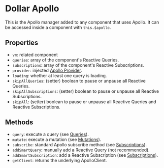 # Dollar Apollo

This is the Apollo manager added to any component that uses Apollo. It can be accessed inside a component with `this.$apollo`.

## Properties

- `vm`: related component
- `queries`: array of the component's Reactive Queries.
- `subscriptions`: array of the component's Reactive Subscriptions.
- `provider`: injected [Apollo Provider](./apollo-provider.md).
- `loading`: whether at least one query is loading.
- `skipAllQueries`: (setter) boolean to pause or unpause all Reactive Queries.
- `skipAllSubscriptions`: (setter) boolean to pause or unpause all Reactive Subscriptions.
- `skipAll`: (setter) boolean to pause or unpause all Reactive Queries and Reactive Subscriptions.

## Methods

- `query`: execute a query (see [Queries](../guide-option/queries.md)).
- `mutate`: execute a mutation (see [Mutations](../guide-option/mutations.md)).
- `subscribe`: standard Apollo subscribe method (see [Subscriptions](../guide-option/subscriptions.md)).
- `addSmartQuery`: manually add a Reactive Query (not recommended).
- `addSmartSubscription`: add a Reactive Subscription (see [Subscriptions](../guide-option/subscriptions.md)).
- `getClient`: returns the underlying ApolloClient.

